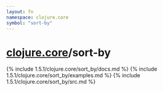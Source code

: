 ```yaml
---
layout: fn
namespace: clojure.core
symbol: "sort-by"
---
```


# [clojure.core](../)/sort-by

{% include 1.5.1/clojure.core/sort_by/docs.md %}
{% include 1.5.1/clojure.core/sort_by/examples.md %}
{% include 1.5.1/clojure.core/sort_by/src.md %}

